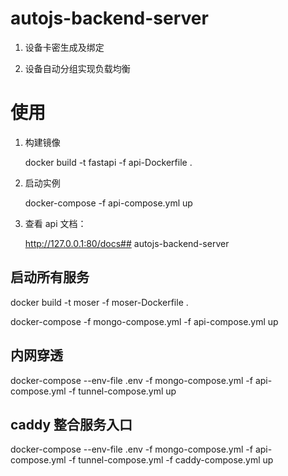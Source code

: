 # autojs-backend-server

1. 设备卡密生成及绑定

2. 设备自动分组实现负载均衡

# 使用

1. 构建镜像

   docker build -t fastapi -f api-Dockerfile .

2. 启动实例

   docker-compose -f api-compose.yml up

3. 查看 api 文档：

   http://127.0.0.1:80/docs## autojs-backend-server

## 启动所有服务

docker build -t moser -f moser-Dockerfile .

docker-compose -f mongo-compose.yml -f api-compose.yml up

## 内网穿透

docker-compose --env-file .env -f mongo-compose.yml -f api-compose.yml -f tunnel-compose.yml up

## caddy 整合服务入口

docker-compose --env-file .env -f mongo-compose.yml -f api-compose.yml -f tunnel-compose.yml -f caddy-compose.yml up
